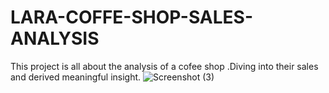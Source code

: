# LARA-COFFE-SHOP-SALES-ANALYSIS
This project is all about the analysis of a cofee shop .Diving into their sales and derived meaningful insight.
![Screenshot (3)](https://github.com/user-attachments/assets/9982fb3c-6a61-45f1-954d-86b8bd96a648)
